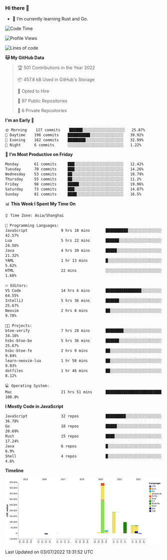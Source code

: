 ### Hi there 👋

- 🌱 I’m currently learning Rust and Go.

<!--START_SECTION:waka-->
![Code Time](http://img.shields.io/badge/Code%20Time-503%20hrs%2048%20mins-blue)

![Profile Views](http://img.shields.io/badge/Profile%20Views-0-blue)

![Lines of code](https://img.shields.io/badge/From%20Hello%20World%20I%27ve%20Written-897%20Thousand%20lines%20of%20code-blue)

**🐱 My GitHub Data** 

> 🏆 501 Contributions in the Year 2022
 > 
> 📦 457.8 kB Used in GitHub's Storage 
 > 
> 💼 Opted to Hire
 > 
> 📜 97 Public Repositories 
 > 
> 🔑 6 Private Repositories  
 > 
**I'm an Early 🐤** 

```text
🌞 Morning    127 commits    ██████░░░░░░░░░░░░░░░░░░░   25.87% 
🌆 Daytime    196 commits    ██████████░░░░░░░░░░░░░░░   39.92% 
🌃 Evening    162 commits    ████████░░░░░░░░░░░░░░░░░   32.99% 
🌙 Night      6 commits      ░░░░░░░░░░░░░░░░░░░░░░░░░   1.22%

```
📅 **I'm Most Productive on Friday** 

```text
Monday       61 commits     ███░░░░░░░░░░░░░░░░░░░░░░   12.42% 
Tuesday      70 commits     ███░░░░░░░░░░░░░░░░░░░░░░   14.26% 
Wednesday    53 commits     ██░░░░░░░░░░░░░░░░░░░░░░░   10.79% 
Thursday     55 commits     ██░░░░░░░░░░░░░░░░░░░░░░░   11.2% 
Friday       98 commits     █████░░░░░░░░░░░░░░░░░░░░   19.96% 
Saturday     73 commits     ███░░░░░░░░░░░░░░░░░░░░░░   14.87% 
Sunday       81 commits     ████░░░░░░░░░░░░░░░░░░░░░   16.5%

```


📊 **This Week I Spent My Time On** 

```text
⌚︎ Time Zone: Asia/Shanghai

💬 Programming Languages: 
JavaScript               9 hrs 18 mins       ██████████░░░░░░░░░░░░░░░   42.57% 
Lua                      5 hrs 22 mins       ██████░░░░░░░░░░░░░░░░░░░   24.56% 
Java                     4 hrs 39 mins       █████░░░░░░░░░░░░░░░░░░░░   21.32% 
YAML                     1 hr 13 mins        █░░░░░░░░░░░░░░░░░░░░░░░░   5.62% 
HTML                     22 mins             ░░░░░░░░░░░░░░░░░░░░░░░░░   1.68%

🔥 Editors: 
VS Code                  14 hrs 6 mins       ████████████████░░░░░░░░░   64.55% 
IntelliJ                 5 hrs 36 mins       ██████░░░░░░░░░░░░░░░░░░░   25.67% 
Neovim                   2 hrs 8 mins        ██░░░░░░░░░░░░░░░░░░░░░░░   9.78%

🐱‍💻 Projects: 
btoe-verify              7 hrs 28 mins       ████████░░░░░░░░░░░░░░░░░   34.16% 
hsbc-btoe-be             5 hrs 36 mins       ██████░░░░░░░░░░░░░░░░░░░   25.67% 
hsbc-btoe-fe             2 hrs 9 mins        ██░░░░░░░░░░░░░░░░░░░░░░░   9.84% 
learn-neovim-lua         1 hr 58 mins        ██░░░░░░░░░░░░░░░░░░░░░░░   9.03% 
dotfiles                 1 hr 46 mins        ██░░░░░░░░░░░░░░░░░░░░░░░   8.12%

💻 Operating System: 
Mac                      21 hrs 51 mins      █████████████████████████   100.0%

```

**I Mostly Code in JavaScript** 

```text
JavaScript               32 repos            █████████░░░░░░░░░░░░░░░░   36.78% 
Go                       18 repos            █████░░░░░░░░░░░░░░░░░░░░   20.69% 
Rust                     15 repos            ████░░░░░░░░░░░░░░░░░░░░░   17.24% 
Java                     6 repos             █░░░░░░░░░░░░░░░░░░░░░░░░   6.9% 
Shell                    4 repos             █░░░░░░░░░░░░░░░░░░░░░░░░   4.6%

```


**Timeline**

![Chart not found](https://raw.githubusercontent.com/elton/elton/main/charts/bar_graph.png) 


 Last Updated on 03/07/2022 13:31:52 UTC
<!--END_SECTION:waka-->

<!--
**elton/elton** is a ✨ _special_ ✨ repository because its `README.md` (this file) appears on your GitHub profile.

Here are some ideas to get you started:

- 🔭 I’m currently working on ...
- 🌱 I’m currently learning ...
- 👯 I’m looking to collaborate on ...
- 🤔 I’m looking for help with ...
- 💬 Ask me about ...
- 📫 How to reach me: ...
- 😄 Pronouns: ...
- ⚡ Fun fact: ...
-->

